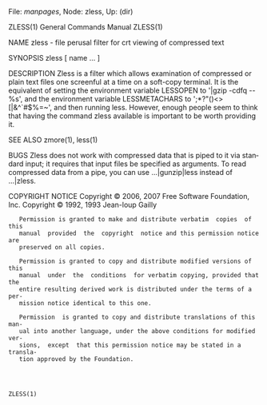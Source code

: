 File: *manpages*,  Node: zless,  Up: (dir)

ZLESS(1)                    General Commands Manual                   ZLESS(1)



NAME
       zless - file perusal filter for crt viewing of compressed text

SYNOPSIS
       zless [ name ...  ]

DESCRIPTION
       Zless  is a filter which allows examination of compressed or plain text
       files one screenful at a time on  a  soft-copy  terminal.   It  is  the
       equivalent of setting the environment variable LESSOPEN to '|gzip -cdfq
       --   %s',   and   the    environment    variable    LESSMETACHARS    to
       '<space><tab><newline>;*?"()<>[|&^`#\$%=~',   and  then  running  less.
       However, enough people seem to think  that  having  the  command  zless
       available is important to be worth providing it.

SEE ALSO
       zmore(1), less(1)

BUGS
       Zless  does not work with compressed data that is piped to it via stan‐
       dard input; it requires that input files be specified as arguments.  To
       read  compressed  data from a pipe, you can use ...|gunzip|less instead
       of ...|zless.

COPYRIGHT NOTICE
       Copyright © 2006, 2007 Free Software Foundation, Inc.
       Copyright © 1992, 1993 Jean-loup Gailly

       Permission is granted to make and distribute verbatim  copies  of  this
       manual  provided  the  copyright  notice and this permission notice are
       preserved on all copies.

       Permission is granted to copy and distribute modified versions of  this
       manual  under  the  conditions  for verbatim copying, provided that the
       entire resulting derived work is distributed under the terms of a  per‐
       mission notice identical to this one.

       Permission  is granted to copy and distribute translations of this man‐
       ual into another language, under the above conditions for modified ver‐
       sions,  except  that this permission notice may be stated in a transla‐
       tion approved by the Foundation.



                                                                      ZLESS(1)
